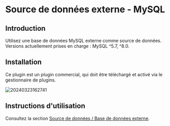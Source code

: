 # Source de données externe - MySQL

<PluginInfo commercial="true" name="data-source-external-mysql"></PluginInfo>

## Introduction

Utilisez une base de données MySQL externe comme source de données. Versions actuellement prises en charge : MySQL ^5.7, ^8.0.

## Installation

Ce plugin est un plugin commercial, qui doit être téléchargé et activé via le gestionnaire de plugins.

![20240323162741](https://static-docs.nocobase.com/20240323162741.png)

## Instructions d'utilisation

Consultez la section [Source de données / Base de données externe](/handbook/data-source-manager/external-database).
